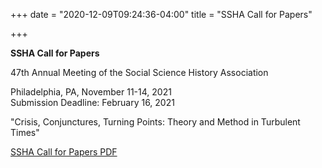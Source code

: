 +++
date = "2020-12-09T09:24:36-04:00"
title = "SSHA Call for Papers"

+++

**SSHA Call for Papers**
 
47th Annual Meeting of the Social Science History Association<br />

Philadelphia, PA, November 11-14, 2021  
Submission Deadline: February 16, 2021 

"Crisis, Conjunctures, Turning Points: Theory and Method in Turbulent Times"

[SSHA Call for Papers PDF](https://ssha.org/files/2021_SSHA_CFP.pdf)  

